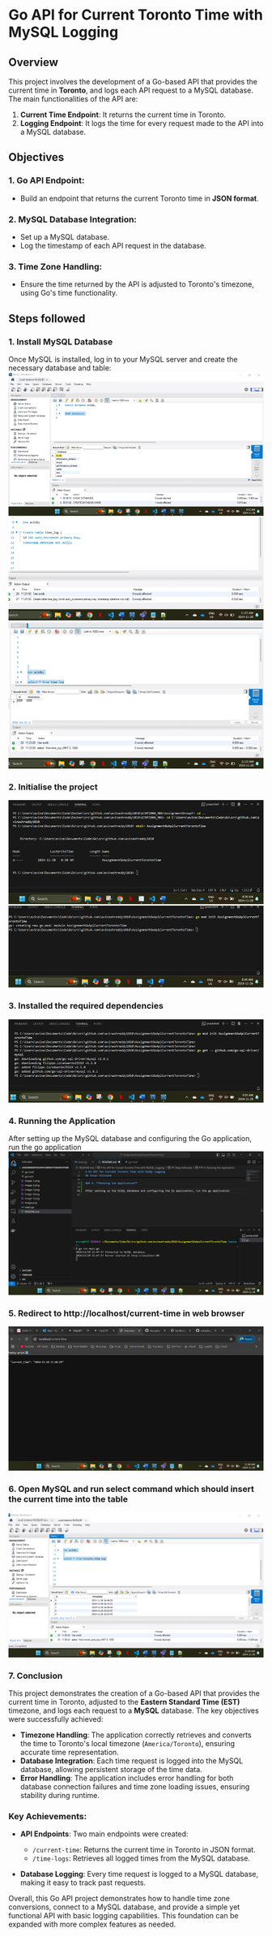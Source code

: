 # Go API for Current Toronto Time with MySQL Logging

## Overview

This project involves the development of a Go-based API that provides the current time in **Toronto**, and logs each API request to a MySQL database. The main functionalities of the API are:

1. **Current Time Endpoint**: It returns the current time in Toronto.
2. **Logging Endpoint**: It logs the time for every request made to the API into a MySQL database.

## Objectives

### 1. **Go API Endpoint**:
   - Build an endpoint that returns the current Toronto time in **JSON format**.

### 2. **MySQL Database Integration**:
   - Set up a MySQL database.
   - Log the timestamp of each API request in the database.

### 3. **Time Zone Handling**:
   - Ensure the time returned by the API is adjusted to Toronto's timezone, using Go's time functionality.


## Steps followed

### 1. **Install MySQL Database**

Once MySQL is installed, log in to your MySQL server and create the necessary database and table:
![alt text](image.png)
![alt text](image-1.png)
![alt text](image-2.png)

### 2. **Initialise the project**
![alt text](image-3.png)
![alt text](image-4.png)

### 3. **Installed the required dependencies**
![alt text](image-5.png)

### 4. **Running the Application**

After setting up the MySQL database and configuring the Go application, run the go application
![alt text](image-6.png)

### 5. **Redirect to http://localhost/current-time in web browser**
![alt text](image-7.png)

### 6. **Open MySQL and run select command which should insert the current time into the table**
![alt text](image-8.png)

### 7. Conclusion

This project demonstrates the creation of a Go-based API that provides the current time in Toronto, adjusted to the **Eastern Standard Time (EST)** timezone, and logs each request to a **MySQL** database. The key objectives were successfully achieved:

- **Timezone Handling**: The application correctly retrieves and converts the time to Toronto's local timezone (`America/Toronto`), ensuring accurate time representation.
- **Database Integration**: Each time request is logged into the MySQL database, allowing persistent storage of the time data.
- **Error Handling**: The application includes error handling for both database connection failures and time zone loading issues, ensuring stability during runtime.
  
### Key Achievements:
- **API Endpoints**: Two main endpoints were created:
  - `/current-time`: Returns the current time in Toronto in JSON format.
  - `/time-logs`: Retrieves all logged times from the MySQL database.
  
- **Database Logging**: Every time request is logged to a MySQL database, making it easy to track past requests.

Overall, this Go API project demonstrates how to handle time zone conversions, connect to a MySQL database, and provide a simple yet functional API with basic logging capabilities. This foundation can be expanded with more complex features as needed.
